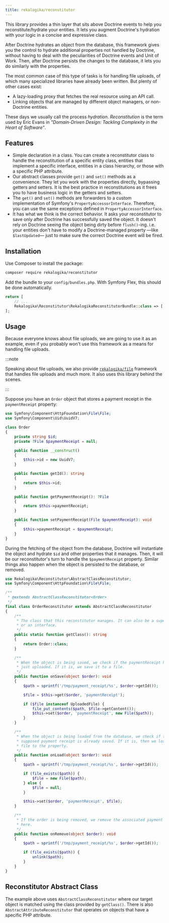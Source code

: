 ```yaml
---
title: rekalogika/reconstitutor
---
```


This library provides a thin layer that sits above Doctrine events to help you
reconstitute/hydrate your entities. It lets you augment Doctrine's hydration
with your logic in a concise and expressive class.

After Doctrine hydrates an object from the database, this framework gives you
the control to hydrate additional properties not handled by Doctrine, without
having to deal with the peculiarities of Doctrine events and Unit of Work. Then,
after Doctrine persists the changes to the database, it lets you do similarly
with the properties.

The most common case of this type of tasks is for handling file uploads, of
which many specialized libraries have already been written. But plenty of other
cases exist:

* A lazy-loading proxy that fetches the real resource using an API call.
* Linking objects that are managed by different object managers, or non-Doctrine
  entities.

These days we usually call the process *hydration*. *Reconstitution* is the term
used by Eric Evans in *"Domain-Driven Design: Tackling Complexity in the Heart of
Software"*.

Features
--------

* Simple declaration in a class. You can create a reconstitutor class to handle
  the reconstitution of a specific entity class, entities that implement a
  specific interface, entities in a class hierarchy, or those with a specific
  PHP attribute.
* Our abstract classes provide `get()` and `set()` methods as a convenience.
  They let you work with the properties directly, bypassing getters and setters.
  It is the best practice in reconstitutions as it frees you to have business
  logic in the getters and setters.
* The `get()` and `set()` methods are forwarders to a custom implementation of
  Symfony's `PropertyAccessorInterface`. Therefore, you can use the same
  exceptions defined in `PropertyAccessorInterface`.
* It has what we think is the correct behavior. It asks your reconstitutor to
  save only after Doctrine has successfully saved the object. It doesn't rely on
  Doctrine seeing the object being dirty before `flush()`-ing. i.e. your
  entities don't have to modify a Doctrine-managed property —like
  `$lastUpdated`— just to make sure the correct Doctrine event will be fired.

Installation
------------

Use Composer to install the package:

```bash
composer require rekalogika/reconstitutor
```

Add the bundle to your `config/bundles.php`. With Symfony Flex, this should be
done automatically.

```php title=config/bundles.php
return [
    // ...
    Rekalogika\Reconstitutor\RekalogikaReconstitutorBundle::class => ['all' => true],
];
```

Usage
-----

Because everyone knows about file uploads, we are going to use it as an
example, even if you probably won't use this framework as a means for handling
file uploads.

:::note

Speaking about file uploads, we also provide [`rekalogika/file`](../file)
framework that handles file uploads and much more. It also uses this library
behind the scenes.

:::

Suppose you have an `Order` object that stores a payment receipt in the
`paymentReceipt` property:

```php
use Symfony\Component\HttpFoundation\File\File;
use Symfony\Component\Uid\UuidV7;

class Order
{
    private string $id;
    private ?File $paymentReceipt = null;

    public function __construct()
    {
        $this->id = new UuidV7;
    }

    public function getId(): string
    {
        return $this->id;
    }

    public function getPaymentReceipt(): ?File
    {
        return $this->paymentReceipt;
    }

    public function setPaymentReceipt(File $paymentReceipt): void
    {
        $this->paymentReceipt = $paymentReceipt;
    }
}
```

During the fetching of the object from the database, Doctrine will instantiate
the object and hydrate `$id` and other properties that it manages. Then, it will
be our reconstitutor's turn to handle the `$paymentReceipt` property. Similar
things also happen when the object is persisted to the database, or removed.

```php
use Rekalogika\Reconstitutor\AbstractClassReconstitutor;
use Symfony\Component\HttpFoundation\File\File;

/**
 * @extends AbstractClassReconstitutor<Order>
 */
final class OrderReconstitutor extends AbstractClassReconstitutor
{
    /**
     * The class that this reconstitutor manages. It can also be a super class
     * or an interface.
     */
    public static function getClass(): string
    {
        return Order::class;
    }

    /**
     * When the object is being saved, we check if the paymentReceipt has been
     * just uploaded. If it is, we save it to a file.
     */
    public function onSave(object $order): void
    {
        $path = sprintf('/tmp/payment_receipt/%s', $order->getId());

        $file = $this->get($order, 'paymentReceipt');

        if ($file instanceof UploadedFile) {
            file_put_contents($path, $file->getContent());
            $this->set($order, 'paymentReceipt', new File($path));
        }
    }

    /**
     * When the object is being loaded from the database, we check if the
     * supposed payment receipt is already saved. If it is, then we load the
     * file to the property.
     */
    public function onLoad(object $order): void
    {
        $path = sprintf('/tmp/payment_receipt/%s', $order->getId());

        if (file_exists($path)) {
            $file = new File($path);
        } else {
            $file = null;
        }

        $this->set($order, 'paymentReceipt', $file);
    }

    /**
     * If the order is being removed, we remove the associated payment receipt
     * here.
     */
    public function onRemove(object $order): void
    {
        $path = sprintf('/tmp/payment_receipt/%s', $order->getId());

        if (file_exists($path)) {
            unlink($path);
        }
    }
}
```

Reconstitutor Abstract Class
----------------------------

The example above uses `AbstractClassReconstitutor` where our target object is
matched using the class provided by `getClass()`. There is also
`AbstractAttributeReconstitutor` that operates on objects that have a specific
PHP attribute.